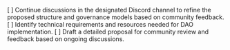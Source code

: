 [ ] Continue discussions in the designated Discord channel to refine the proposed structure and governance models based on community feedback.
[ ] Identify technical requirements and resources needed for DAO implementation.
[ ] Draft a detailed proposal for community review and feedback based on ongoing discussions.